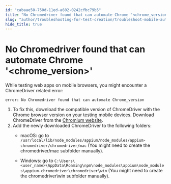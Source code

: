 ```yaml
---
id: "cabaae50-750d-11ed-a602-0242cfbc79b5"
title: "No Chromedriver found that can automate Chrome '<chrome_version>'"
slug: "author/troubleshooting-for-test-creation/troubleshoot-mobile-automated-testing/no-chromedriver-found-that-can-automate-chrome-chrome_version"
hide_title: true
---
```


# <a id="troubleshooting-6763" class="anchor_top_offset"/><a id="ariaid-title1" class="anchor_top_offset"/>No Chromedriver found that can automate Chrome '<chrome_version>'

<section xmlns="http://www.w3.org/1999/xhtml" className="section condition"><p className="p">While testing web apps on mobile browsers, you might encounter a ChromeDriver related error: </p><pre className="pre codeblock"><code>error: No Chromedriver found that can automate Chrome_version</code></pre></section> 
<div xmlns="http://www.w3.org/1999/xhtml" className="bodydiv troubleSolution"><section className="section remedy"><ol className="ol steps"><li className="li step stepexpand"><span className="ph cmd">To fix this, download the compatible version of ChromeDriver with the Chrome browser version on your testing mobile devices. Download ChromeDriver from the <a className="xref j-external-link" href="https://chromedriver.chromium.org/downloads" target="_blank">Chromium website</a>.</span></li><li className="li step stepexpand"><span className="ph cmd">Add the newly downloaded ChromeDriver to the following folders:</span><div className="itemgroup info">
          <ul className="ul"><li className="li">
              <p className="p">macOS: go to <code className="ph codeph">/usr/local/lib/node_modules/appium/node_modules/appium-chromedriver/chromedriver/mac</code> (You might need to create the chromedriver/mac subfolder manually).</p>
            </li><li className="li">
              <p className="p">Windows: go to <code className="ph codeph">C:\Users\&lt;user_name&gt;\AppData\Roaming\npm\node_modules\appium\node_modules\appium-chromedriver\chromedriver\win</code> (You might need to create the chromedriver\win subfolder manually).</p>
            </li></ul>
        </div></li></ol></section></div>
